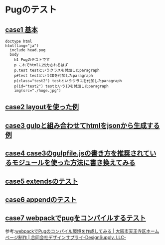 # Pugのテスト

## [case1 基本](./case1/index.html)

``` pug
doctype html 
html(lang="ja")
  include head.pug
  body 
    h1 Pugのテストです
    p これでhtmlに出力されるはず
    p.test testというクラスを付加したparagraph
    p#test testというIDを付加したparagraph
    p(class="test2") testというクラスを付加したparagraph
    p(id="test2") testというIDを付加したparagraph
    img(src="./hoge.jpg")
```

## [case2 layoutを使った例](./case2/index.html)

## [case3 gulpと組み合わせてhtmlをjsonから生成する例](./case3/index.html)

## [case4 case3のgulpfile.jsの書き方を推奨されているモジュールを使った方法に書き換えてみる](./case4/index.html)

## [case5 extendsのテスト](./case5/index.html)

## [case6 appendのテスト](./case6/index.html)

## [case7 webpackでpugをコンパイルするテスト](./case7/index.html)

参考:[webpackでPugのコンパイル環境を作成してみる \| 大阪市天王寺区ホームページ制作 \| 合同会社デザインサプライ\-DesignSupply\. LLC\-](https://designsupply-web.com/media/programming/6721/)
